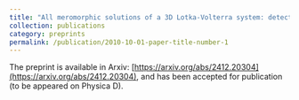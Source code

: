 ```yaml
---
title: "All meromorphic solutions of a 3D Lotka-Volterra system: detecting partial integrability"
collection: publications
category: preprints
permalink: /publication/2010-10-01-paper-title-number-1
---
```

The preprint is available in Arxiv: [https://arxiv.org/abs/2412.20304](https://arxiv.org/abs/2412.20304), and has been accepted for publication (to be appeared on Physica D).
